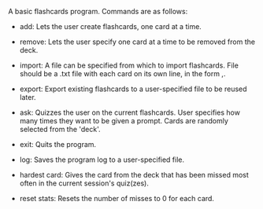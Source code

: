 A basic flashcards program. Commands are as follows:

- add: Lets the user create flashcards, one card at a time.
- remove: Lets the user specify one card at a time to be removed from the deck.
- import: A file can be specified from which to import flashcards. File should be a .txt file with each card on its own
line, in the form <prompt>,<solution>.
  
- export: Export existing flashcards to a user-specified file to be reused later.
- ask: Quizzes the user on the current flashcards. User specifies how many times they want to be given a prompt. Cards
are randomly selected from the 'deck'.
  
- exit: Quits the program.
- log: Saves the program log to a user-specified file.
- hardest card: Gives the card from the deck that has been missed most often in the current session's quiz(zes).
- reset stats: Resets the number of misses to 0 for each card.